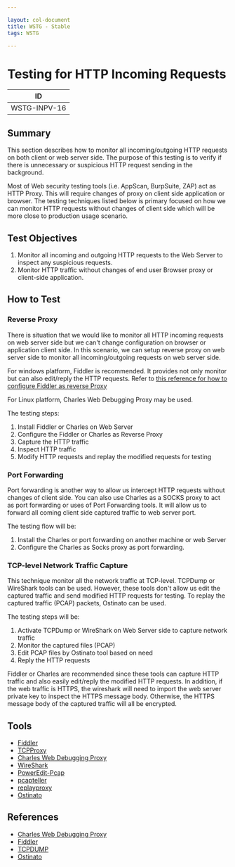 ```yaml
---

layout: col-document
title: WSTG - Stable
tags: WSTG

---
```

# Testing for HTTP Incoming Requests

|ID             |
|---------------|
|WSTG-INPV-16|

## Summary

This section describes how to monitor all incoming/outgoing HTTP requests on both client or web server side. The purpose of this testing is to verify if there is unnecessary or suspicious HTTP request sending in the background.

Most of Web security testing tools (i.e. AppScan, BurpSuite, ZAP) act as HTTP Proxy. This will require changes of proxy on client side application or browser. The testing techniques listed below is primary focused on how we can monitor HTTP requests without changes of client side which will be more close to production usage scenario.

## Test Objectives

1. Monitor all incoming and outgoing HTTP requests to the Web Server to inspect any suspicious requests.
2. Monitor HTTP traffic without changes of end user Browser proxy or client-side application.

## How to Test

### Reverse Proxy

There is situation that we would like to monitor all HTTP incoming requests on web server side but we can't change configuration on browser or application client side. In this scenario, we can setup reverse proxy on web server side to monitor all incoming/outgoing requests on web server side.

For windows platform, Fiddler is recommended. It provides not only monitor but can also edit/reply the HTTP requests. Refer to [this reference for how to configure Fiddler as reverse Proxy](http://docs.telerik.com/fiddler/Configure-Fiddler/Tasks/UseFiddlerAsReverseProxy)

For Linux platform, Charles Web Debugging Proxy may be used.

The testing steps:

1. Install Fiddler or Charles on Web Server
2. Configure the Fiddler or Charles as Reverse Proxy
3. Capture the HTTP traffic
4. Inspect HTTP traffic
5. Modify HTTP requests and replay the modified requests for testing

### Port Forwarding

Port forwarding is another way to allow us intercept HTTP requests without changes of client side. You can also use Charles as a SOCKS proxy to act as port forwarding or uses of Port Forwarding tools. It will allow us to forward all coming client side captured traffic to web server port.

The testing flow will be:

1. Install the Charles or port forwarding on another machine or web Server
2. Configure the Charles as Socks proxy as port forwarding.

### TCP-level Network Traffic Capture

This technique monitor all the network traffic at TCP-level. TCPDump or WireShark tools can be used. However, these tools don't allow us edit the captured traffic and send modified HTTP requests for testing. To replay the captured traffic (PCAP) packets, Ostinato can be used.

The testing steps will be:

1. Activate TCPDump or WireShark on Web Server side to capture network traffic
2. Monitor the captured files (PCAP)
3. Edit PCAP files by Ostinato tool based on need
4. Reply the HTTP requests

Fiddler or Charles are recommended since these tools can capture HTTP traffic and also easily edit/reply the modified HTTP requests. In addition, if the web traffic is HTTPS, the wireshark will need to import the web server private key to inspect the HTTPS message body. Otherwise, the HTTPS message body of the captured traffic will all be encrypted.

## Tools

- [Fiddler](https://www.telerik.com/fiddler/)
- [TCPProxy](http://grinder.sourceforge.net/g3/tcpproxy.html)
- [Charles Web Debugging Proxy](https://www.charlesproxy.com/)
- [WireShark](https://www.wireshark.org/)
- [PowerEdit-Pcap](https://sourceforge.net/projects/powereditpcap/)
- [pcapteller](https://github.com/BlackArch/pcapteller)
- [replayproxy](https://github.com/sparrowt/replayproxy)
- [Ostinato](https://ostinato.org/)

## References

- [Charles Web Debugging Proxy](https://www.charlesproxy.com/)
- [Fiddler](https://www.telerik.com/fiddler/)
- [TCPDUMP](https://www.tcpdump.org/)
- [Ostinato](https://ostinato.org/)
